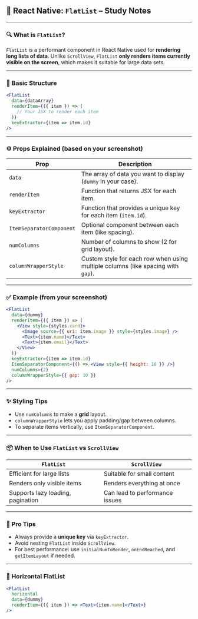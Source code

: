 

## 📘 React Native: `FlatList` – Study Notes

---

### 🔍 What is `FlatList`?

`FlatList` is a performant component in React Native used for **rendering long lists of data**. Unlike `ScrollView`, `FlatList` **only renders items currently visible on the screen**, which makes it suitable for large data sets.

---

### 🧱 Basic Structure

```jsx
<FlatList
  data={dataArray}
  renderItem={({ item }) => (
    // Your JSX to render each item
  )}
  keyExtractor={item => item.id}
/>
```

---

### ⚙️ Props Explained (based on your screenshot)

| Prop                     | Description                                                                      |
| ------------------------ | -------------------------------------------------------------------------------- |
| `data`                   | The array of data you want to display (`dummy` in your case).                    |
| `renderItem`             | Function that returns JSX for each item.                                         |
| `keyExtractor`           | Function that provides a unique key for each item (`item.id`).                   |
| `ItemSeparatorComponent` | Optional component between each item (like spacing).                             |
| `numColumns`             | Number of columns to show (2 for grid layout).                                   |
| `columnWrapperStyle`     | Custom style for each row when using multiple columns (like spacing with `gap`). |

---

### ✅ Example (from your screenshot)

```jsx
<FlatList
  data={dummy}
  renderItem={({ item }) => (
    <View style={styles.card}>
      <Image source={{ uri: item.image }} style={styles.image} />
      <Text>{item.name}</Text>
      <Text>{item.email}</Text>
    </View>
  )}
  keyExtractor={item => item.id}
  ItemSeparatorComponent={() => <View style={{ height: 10 }} />}
  numColumns={2}
  columnWrapperStyle={{ gap: 10 }}
/>
```

---

### ✨ Styling Tips

* Use `numColumns` to make a **grid** layout.
* `columnWrapperStyle` lets you apply padding/gap between columns.
* To separate items vertically, use `ItemSeparatorComponent`.

---

### 📦 When to Use `FlatList` vs `ScrollView`

| `FlatList`                        | `ScrollView`                   |
| --------------------------------- | ------------------------------ |
| Efficient for large lists         | Suitable for small content     |
| Renders only visible items        | Renders everything at once     |
| Supports lazy loading, pagination | Can lead to performance issues |

---

### 🧠 Pro Tips

* Always provide a **unique key** via `keyExtractor`.
* Avoid nesting `FlatList` inside `ScrollView`.
* For best performance: use `initialNumToRender`, `onEndReached`, and `getItemLayout` if needed.

---

### 🔁 Horizontal FlatList

```jsx
<FlatList
  horizontal
  data={dummy}
  renderItem={({ item }) => <Text>{item.name}</Text>}
/>
```
